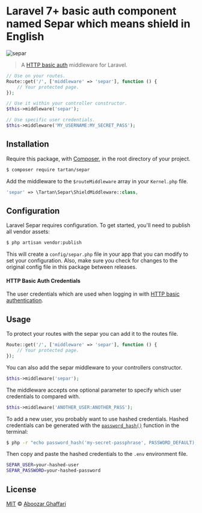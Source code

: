 # Laravel 7+ basic auth component named Separ which means shield in English

![separ](https://images.idgesg.net/images/article/2018/08/7_best-common-defenses_sword_shield_warrior_knight_security-100768046-large.jpg)

> A [HTTP basic auth](https://en.m.wikipedia.org/wiki/Basic_access_authentication) middleware for Laravel.

```php
// Use on your routes.
Route::get('/', ['middleware' => 'separ'], function () {
    // Your protected page.
});

// Use it within your controller constructor.
$this->middleware('separ');

// Use specific user credentials.
$this->middleware('MY_USERNAME:MY_SECRET_PASS');
```

## Installation

Require this package, with [Composer](https://getcomposer.org/), in the root directory of your project.

```bash
$ composer require tartan/separ
```

Add the middleware to the `$routeMiddleware` array in your `Kernel.php` file.

```php
'separ' => \Tartan\Separ\ShieldMiddleware::class,
```

## Configuration

Laravel Separ requires configuration. To get started, you'll need to publish all vendor assets:

```bash
$ php artisan vendor:publish
```

This will create a `config/separ.php` file in your app that you can modify to set your configuration. 
Also, make sure you check for changes to the original config file in this package between releases.

#### HTTP Basic Auth Credentials

The user credentials which are used when logging in with [HTTP basic authentication](https://en.m.wikipedia.org/wiki/Basic_access_authentication).

## Usage

To protect your routes with the separ you can add it to the routes file.

```php
Route::get('/', ['middleware' => 'separ'], function () {
    // Your protected page.
});
```

You can also add the separ middleware to your controllers constructor.

```php
$this->middleware('separ');
```

The middleware accepts one optional parameter to specify which user credentials to compared with.

```php
$this->middleware('ANOTHER_USER:ANOTHER_PASS');
```

To add a new user, you probably want to use hashed credentials. Hashed credentials can be generated with the [`password_hash()`](https://secure.php.net/manual/en/function.password-hash.php) function in the terminal:

```sh
$ php -r "echo password_hash('my-secret-passphrase', PASSWORD_DEFAULT);"
```

Then copy and paste the hashed credentials to the `.env` environment file.

```bash
SEPAR_USER=your-hashed-user
SEPAR_PASSWORD=your-hashed-password
```

## License

[MIT](LICENSE) © [Aboozar Ghaffari](https://github.com/iamtartan)
